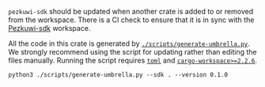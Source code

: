 `pezkuwi-sdk` should be updated when another crate is added to or removed from the workspace. There
is a CI check to ensure that it is in sync with the
[Pezkuwi-sdk](https://github.com/paritytech/polkadot-sdk) workspace.​

All the code in this crate is generated by
[`./scripts/generate-umbrella.py`](../scripts/generate-umbrella.py). We strongly recommend using the
script for updating rather than editing the files manually. Running the script requires
[`toml`](https://pypi.org/project/toml/) and
[`cargo-workspace>=2.2.6`](https://pypi.org/project/cargo-workspace/).​ ​
```shell​
python3 ./scripts/generate-umbrella.py --sdk . --version 0.1.0​
```
